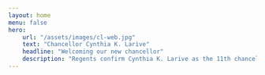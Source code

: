 ```yaml
---
layout: home
menu: false
hero:
    url: "/assets/images/cl-web.jpg"
    text: "Chancellor Cynthia K. Larive"
    headline: "Welcoming our new chancellor"
    description: "Regents confirm Cynthia K. Larive as the 11th chancellor at UC Santa Cruz"
---
```

